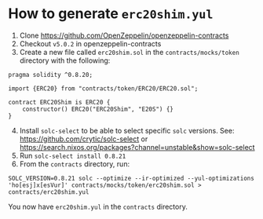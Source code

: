 # How to generate `erc20shim.yul`

1. Clone https://github.com/OpenZeppelin/openzeppelin-contracts
2. Checkout `v5.0.2` in openzeppelin-contracts
3. Create a new file called `erc20shim.sol` in the `contracts/mocks/token` directory with the following:
```
pragma solidity ^0.8.20;

import {ERC20} from "contracts/token/ERC20/ERC20.sol";

contract ERC20Shim is ERC20 {
    constructor() ERC20("ERC20Shim", "E20S") {}
}
```
4. Install `solc-select` to be able to select specific `solc` versions. See: https://github.com/crytic/solc-select or https://search.nixos.org/packages?channel=unstable&show=solc-select
5. Run `solc-select install 0.8.21`
6. From the `contracts` directory, run:
```
SOLC_VERSION=0.8.21 solc --optimize --ir-optimized --yul-optimizations 'ho[esj]x[esVur]' contracts/mocks/token/erc20shim.sol > contracts/erc20shim.yul
```

You now have `erc20shim.yul` in the `contracts` directory.